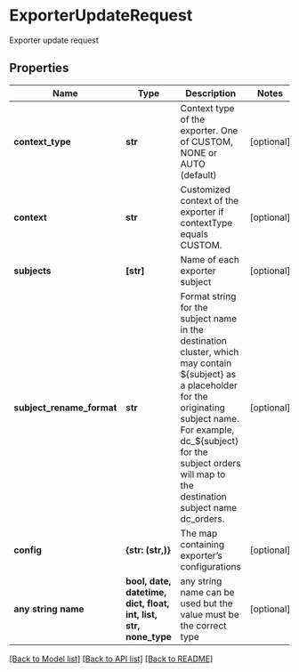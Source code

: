 # ExporterUpdateRequest

Exporter update request

## Properties
Name | Type | Description | Notes
------------ | ------------- | ------------- | -------------
**context_type** | **str** | Context type of the exporter. One of CUSTOM, NONE or AUTO (default) | [optional] 
**context** | **str** | Customized context of the exporter if contextType equals CUSTOM. | [optional] 
**subjects** | **[str]** | Name of each exporter subject | [optional] 
**subject_rename_format** | **str** | Format string for the subject name in the destination cluster, which may contain ${subject} as a placeholder for the originating subject name. For example, dc_${subject} for the subject orders will map to the destination subject name dc_orders. | [optional] 
**config** | **{str: (str,)}** | The map containing exporter’s configurations | [optional] 
**any string name** | **bool, date, datetime, dict, float, int, list, str, none_type** | any string name can be used but the value must be the correct type | [optional]

[[Back to Model list]](../README.md#documentation-for-models) [[Back to API list]](../README.md#documentation-for-api-endpoints) [[Back to README]](../README.md)


